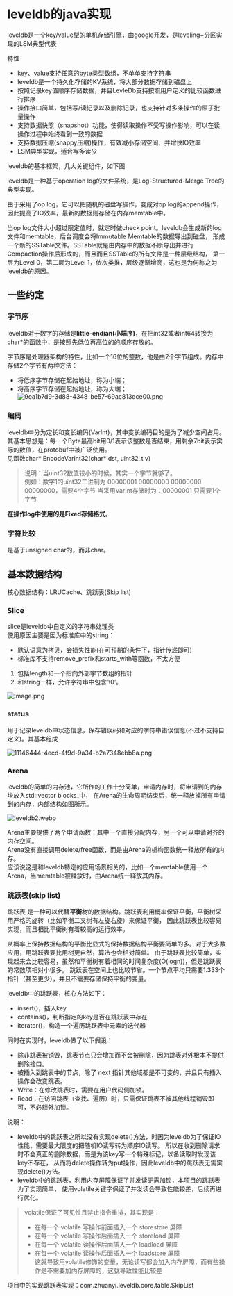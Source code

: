 # leveldb的java实现
leveldb是一个key/value型的单机存储引擎，由google开发，是leveling+分区实现的LSM典型代表


特性
- key、value支持任意的byte类型数组，不单单支持字符串
- leveldb是一个持久化存储的KV系统，将大部分数据存储到磁盘上
- 按照记录key值顺序存储数据，并且LevleDb支持按照用户定义的比较函数进行排序
- 操作接口简单，包括写/读记录以及删除记录，也支持针对多条操作的原子批量操作
- 支持数据快照（snapshot）功能，使得读取操作不受写操作影响，可以在读操作过程中始终看到一致的数据
- 支持数据压缩(snappy压缩)操作，有效减小存储空间、并增快IO效率
- LSM典型实现，适合写多读少

leveldb的基本框架，几大关键组件，如下图


leveldb是一种基于operation log的文件系统，是Log-Structured-Merge Tree的典型实现。  


由于采用了op log，它可以把随机的磁盘写操作，变成对op log的append操作，因此提高了IO效率，最新的数据则存储在内存memtable中。 


当op log文件大小超过限定值时，就定时做check point。leveldb会生成新的log文件和memtable，后台调度会将Immutable Memtable的数据导出到磁盘，
形成一个新的SSTable文件。SSTable就是由内存中的数据不断导出并进行Compaction操作后形成的，而且而且SSTable的所有文件是一种层级结构，
第一层为Level 0，第二层为Level 1，依次类推，层级逐渐增高，这也是为何称之为leveldb的原因。

## 一些约定
### 字节序
leveldb对于数字的存储是**little-endian(小端序)**，在把int32或者int64转换为char*的函数中，是按照先低位再高位的的顺序存放的。


字节序是处理器架构的特性，比如一个16位的整数，他是由2个字节组成。内存中存储2个字节有两种方法：
- 将低序字节存储在起始地址，称为小端；
- 将高序字节存储在起始地址，称为大端；
  ![9ea1b7d9-3d88-4348-be57-69ac813dce00.png](https://s2.loli.net/2023/04/05/Ge6TMArywKJCsW3.png)

### 编码
leveldb中分为定长和变长编码(VarInt)，其中变长编码目的是为了减少空间占用。
其基本思想是：每一个Byte最高bit用0/1表示该整数是否结束，用剩余7bit表示实际的数值，在protobuf中被广泛使用。  
见函数char* EncodeVarint32(char* dst, uint32_t v)
> 说明：当uint32数值较小的时候，其实一个字节就够了。  
例如：数字1的uint32二进制为 00000001 00000000 00000000 00000000，需要4个字节
当采用VarInt存储时为：00000001 只需要1个字节

**在操作log中使用的是Fixed存储格式**。

### 字符比较
是基于unsigned char的，而非char。

## 基本数据结构
核心数据结构：LRUCache、跳跃表(Skip list)
### Slice
slice是leveldb中自定义的字符串处理类  
使用原因主要是因为标准库中的string：
- 默认语意为拷贝，会损失性能(在可预期的条件下，指针传递即可)
- 标准库不支持remove_prefix和starts_with等函数，不太方便

1. 包括length和一个指向外部字节数组的指针
2. 和string一样，允许字符串中包含’\0’。

![image.png](https://s2.loli.net/2023/04/05/hQtUkN3ydTnGZWI.png)

### status
用于记录leveldb中状态信息，保存错误码和对应的字符串错误信息(不过不支持自定义)。其基本组成  


![11146444-4ecd-4f9d-9a34-b2a7348ebb8a.png](https://s2.loli.net/2023/04/05/VtxP8o4kFfAwOWg.png)

### Arena
leveldb的简单的内存池，它所作的工作十分简单，申请内存时，将申请到的内存块放入std::vector blocks_中，
在Arena的生命周期结束后，统一释放掉所有申请到的内存，内部结构如图所示。

![leveldb2.webp](https://s2.loli.net/2023/04/05/uRcZoqUFaiz8r9A.webp)


Arena主要提供了两个申请函数：其中一个直接分配内存，另一个可以申请对齐的内存空间。  
Arena没有直接调用delete/free函数，而是由Arena的析构函数统一释放所有的内存。  
应该说这是和leveldb特定的应用场景相关的，比如一个memtable使用一个Arena，当memtable被释放时，由Arena统一释放其内存。

### 跳跃表(skip list)
跳跃表 是一种可以代替**平衡树**的数据结构。跳跃表利用概率保证平衡，平衡树采用严格的旋转（比如平衡二叉树有左旋右旋）来保证平衡，
因此跳跃表比较容易实现，而且相比平衡树有着较高的运行效率。

从概率上保持数据结构的平衡比显式的保持数据结构平衡要简单的多。对于大多数应用，用跳跃表要比用树更自然，算法也会相对简单。
由于跳跃表比较简单，实现起来会比较容易，虽然和平衡树有着相同的时间复杂度(O(logn))，但是跳跃表的常数项相对小很多。
跳跃表在空间上也比较节省。一个节点平均只需要1.333个指针（甚至更少），并且不需要存储保持平衡的变量。

leveldb中的跳跃表，核心方法如下：
- insert()，插入key
- contains()，判断指定的key是否在跳跃表中存在
- iterator()，构造一个遍历跳跃表中元素的迭代器

同时在实现时，leveldb做了以下假设：
- 除非跳表被销毁，跳表节点只会增加而不会被删除，因为跳表对外根本不提供删除接口。
- 被插入到跳表中的节点，除了 next 指针其他域都是不可变的，并且只有插入操作会改变跳表。
- Write：在修改跳表时，需要在用户代码侧加锁。
- Read：在访问跳表（查找、遍历）时，只需保证跳表不被其他线程销毁即可，不必额外加锁。

说明：
- leveldb中的跳跃表之所以没有实现delete()方法，时因为leveldb为了保证IO性能，需要最大限度的把随机IO读写转为顺序IO读写。
所以在收到删除请求时不会真正的删除数据，而是为该key写一个特殊标记，以备读取时发现该key不存在，
从而将delete操作转为put操作，因此leveldb中的跳跃表无需实现delete()方法。
- leveldb中的跳跃表，利用内存屏障保证了并发读无需加锁，本项目的跳跃表为了实现简单， 使用volatile关键字保证了并发读会导致性能较差，后续再进行优化。

>volatile保证了可见性且禁止指令重排，其实现是：
> - 在每一个 volatile 写操作前面插入一个 storestore 屏障
> - 在每一个 volatile 写操作后面插入一个 storeload 屏障
> - 在每一个 volatile 读操作后面插入一个 loadload 屏障
> - 在每一个 volatile 读操作后面插入一个 loadstore 屏障  
这就导致用volatile修饰的变量，无论读写都会加入内存屏障，而有些操作是不需要加内存屏障的，这就导致性能比较差

项目中的实现跳跃表实现：com.zhuanyi.leveldb.core.table.SkipList











  
